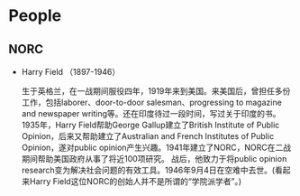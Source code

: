 # People 

## NORC 

- Harry Field （1897-1946）

  生于英格兰，在一战期间服役四年，1919年来到美国。来美国后，曾担任多份工作，包括laborer、door-to-door salesman、progressing to magazine and newspaper writing等。还在印度待过一段时间，写过关于印度的书。
	1935年，Harry Field帮助George Gallup建立了British Institute of Public Opinion，后来又帮助建立了Australian and French Institutes of Public Opinion，遂对public opinion产生兴趣。1941年建立了NORC，NORC在二战期间帮助美国政府从事了将近100项研究。
	战后，他致力于将public opinion research变为解决社会问题的有效工具。1946年9月4日在空难中去世。(看起来Harry Field这位NORC的创始人并不是所谓的“学院派学者”。)
